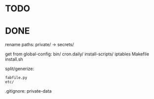 # TODO



# DONE

rename paths:
	private/ → secrets/

get from global-config:
	bin/
	cron.daily/
	install-scripts/
	iptables
	Makefile
	install.sh


split/generize:

	fabfile.py
	etc/

.gitignore:
	private-data
